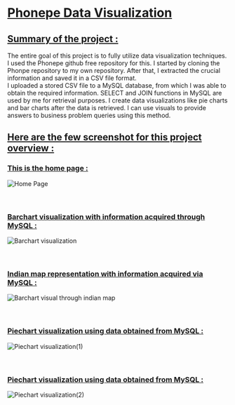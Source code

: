 # <ins> Phonepe Data Visualization  </ins>
## <ins> Summary of the project : </ins>
The entire goal of this project is to fully utilize data visualization techniques. I used the Phonepe github free repository for this. I started by cloning the Phonpe repository to my own repository. After that, I extracted the crucial information and saved it in a CSV file format. 
<br>
I uploaded a stored CSV file to a MySQL database, from which I was able to obtain the required information. SELECT and JOIN functions in MySQL are used by me for retrieval purposes. I create data visualizations like pie charts and bar charts after the data is retrieved. I can use visuals to provide answers to business problem queries using this method.

## <ins> Here are the few screenshot for this project overview : </ins>
### <ins> This is the home page : </ins>
![Home Page](https://github.com/Periyasamy107/phonepe/assets/118701561/daa853b6-10f3-4f8a-8fe9-68b68d1f2255)
<br>
<br>
<br>

### <ins> Barchart visualization with information acquired through MySQL : </ins>
![Barchart visualization](https://github.com/Periyasamy107/phonepe/assets/118701561/502391ff-9a6c-45ef-bc2f-b662d17a4e77)
<br>
<br>
<br>

### <ins> Indian map representation with information acquired via MySQL : </ins>
![Barchart visual through indian map](https://github.com/Periyasamy107/phonepe/assets/118701561/24136eb4-f5e3-49db-a68d-4fd4b9225f5d)
<br>
<br>
<br>

### <ins> Piechart visualization using data obtained from MySQL : </ins>
![Piechart visualization(1)](https://github.com/Periyasamy107/phonepe/assets/118701561/ea3cb770-13c0-4d49-a2bd-7b97bce5d155)
<br>
<br>
<br>

### <ins> Piechart visualization using data obtained from MySQL  : </ins>
![Piechart visualization(2)](https://github.com/Periyasamy107/phonepe/assets/118701561/4c39ab44-68fc-4e50-9d6b-5781dde8d417)
<br>
<br>
<br>

